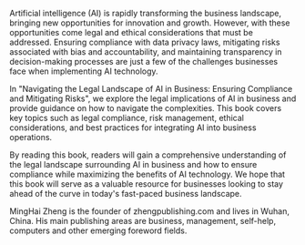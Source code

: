 
Artificial intelligence (AI) is rapidly transforming the business landscape, bringing new opportunities for innovation and growth. However, with these opportunities come legal and ethical considerations that must be addressed. Ensuring compliance with data privacy laws, mitigating risks associated with bias and accountability, and maintaining transparency in decision-making processes are just a few of the challenges businesses face when implementing AI technology.

In "Navigating the Legal Landscape of AI in Business: Ensuring Compliance and Mitigating Risks", we explore the legal implications of AI in business and provide guidance on how to navigate the complexities. This book covers key topics such as legal compliance, risk management, ethical considerations, and best practices for integrating AI into business operations.

By reading this book, readers will gain a comprehensive understanding of the legal landscape surrounding AI in business and how to ensure compliance while maximizing the benefits of AI technology. We hope that this book will serve as a valuable resource for businesses looking to stay ahead of the curve in today's fast-paced business landscape.

MingHai Zheng is the founder of zhengpublishing.com and lives in Wuhan, China. His main publishing areas are business, management, self-help, computers and other emerging foreword fields.
